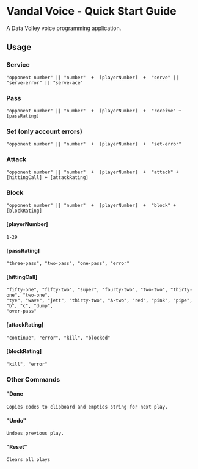 # Vandal Voice - Quick Start Guide
A Data Volley voice programming application.

## Usage
### Service
	"opponent number" || "number"  +  [playerNumber]  +  "serve" || "serve-error" || "serve-ace"
### Pass
	"opponent number" || "number"  +  [playerNumber]  +  "receive" + [passRating]
### Set (only account errors)
	"opponent number" || "number"  +  [playerNumber]  +  "set-error"
### Attack
	"opponent number" || "number"  +  [playerNumber]  +  "attack" + [hittingCall] + [attackRating]
### Block
	"opponent number" || "number"  +  [playerNumber]  +  "block" + [blockRating]


#### [playerNumber]
	1-29

#### [passRating]
	"three-pass", "two-pass", "one-pass", "error"

#### [hittingCall]
	"fifty-one", "fifty-two", "super", "fourty-two", "two-two", "thirty-one", "two-one", 
    "tye", "wave", "jett", "thirty-two", "A-two", "red", "pink", "pipe", "b", "c", "dump", 
    "over-pass"

#### [attackRating]
	"continue", "error", "kill", "blocked"

#### [blockRating]
	"kill", "error"

### Other Commands
#### "Done
	Copies codes to clipboard and empties string for next play.
#### "Undo"
	Undoes previous play.
#### "Reset"
	Clears all plays